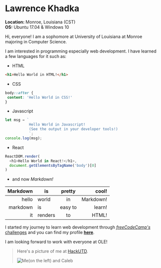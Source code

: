 # Lawrence Khadka

**Location:** Monroe, Louisiana (CST)  
**OS:** Ubuntu 17.04 & Windows 10

Hi, everyone! I am a sophomore at University of Louisiana at Monroe majoring in Computer Science.

I am interested in programming especially web development. I have learned a few languages for it such as:
 * HTML
 ```html
 <h1>Hello World in HTML!</h1>
 ```
 * CSS
 ```css
 body::after {
  content: 'Hello World in CSS!'
 }
 ```
 * Javascript
 ```javascript 
 let msg = `
            Hello World in Javascript!
            (See the output in your developer tools!)
            `;
 console.log(msg);
 ```
 * React
 ```javascript
 ReactDOM.render(
   <h1>Hello World in React!</h1>,
   document.getElementsByTagName('body')[0]
 )
 ```
 * and now _Markdown!_
 
 | Markdown    | is      | pretty   | cool!     |
 | -----------:|---------|:--------:|----------:|
 | hello       | world   | in       | Markdown! |
 | markdown    | is      | easy to  | learn!    |
 | it          | renders | to       | HTML!     |

 
I started my journey to learn web development through [_freeCodeCamp's_ challenges](https://www.freecodecamp.com) and you can find my profile [**here**](https://www.freecodecamp.com/lkhadka).
 
I am looking forward to work with everyone at OLE!

>Here's a picture of me at [HackUTD](http://hackutd.co/).  
>
>![Me(on the left) and Caleb][HackUTD Photo]

[HackUTD Photo]: https://scontent-dft4-2.xx.fbcdn.net/v/t1.0-9/17190698_1401481343235873_5139037730903466408_n.jpg?oh=0b31ad884e5d0bb630236df301514873&oe=59E429AF
